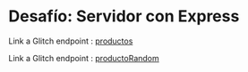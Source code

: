 # Desafío: Servidor con Express

Link a Glitch endpoint : [productos](https://cursonodedesafio3.glitch.me/productos)

Link a Glitch endpoint : [productoRandom](https://cursonodedesafio3.glitch.me/productoRandom)